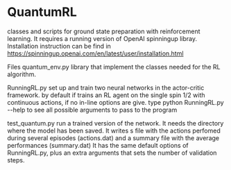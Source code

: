 # QuantumRL
classes and scripts for ground state preparation with reinforcement learning. It requires a running version of OpenAI spinningup libray. 
Installation instruction can be find in https://spinningup.openai.com/en/latest/user/installation.html

Files
quantum_env.py 
  library that implement the classes needed for the RL algorithm.

RunningRL.py
  set up and train two neural networks in the actor-critic framework.
  by default if trains an RL agent on the single spin 1/2 with continuous actions, if no in-line options are give.
  type python RunningRL.py --help to see all possible arguments to pass to the program
  
test_quantum.py 
  run a trained version of the network. It needs the directory where the model has been saved.
  It writes s file with the actions perfomed during several episodes (actions.dat) and a summary file with the average performances (summary.dat)
  It has the same default options of RunningRL.py, plus an extra arguments that sets the number of validation steps.
